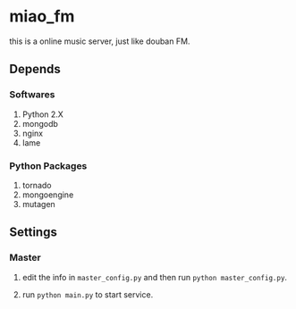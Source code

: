 miao_fm
=======

this is a online music server, just like douban FM.

Depends
-------

### Softwares
1. Python 2.X
2. mongodb
3. nginx
4. lame

### Python Packages
1. tornado
2. mongoengine
3. mutagen

Settings
--------

### Master

1. edit the info in `master_config.py` and then run `python master_config.py`.

2. run `python main.py` to start service.
